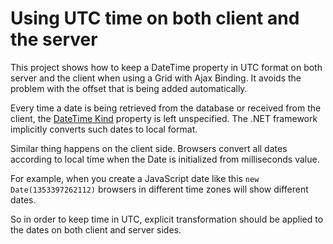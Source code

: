 # Using UTC time on both client and the server

This project shows how to keep a DateTime property in UTC format on both server and the client when using a Grid with Ajax Binding. It avoids the problem with the offset that is being added automatically.

Every time a date is being retrieved from the database or received from the client, the [DateTime Kind](https://msdn.microsoft.com/en-us/library/system.datetime.kind(v=vs.110).aspx) property is left unspecified. The .NET framework implicitly converts such dates to local format.

Similar thing happens on the client side. Browsers convert all dates according to local time when the Date is initialized from milliseconds value.

For example, when you create a JavaScript date like this `new Date(1353397262112)` browsers in different time zones will show different dates.

So in order to keep time in UTC, explicit transformation should be applied to the dates on both client and server sides.
